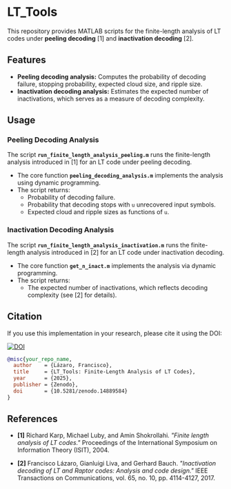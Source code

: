 # LT_Tools

This repository provides MATLAB scripts for the finite-length analysis of LT codes under **peeling decoding** [1] and **inactivation decoding** [2].  

## Features

- **Peeling decoding analysis:** Computes the probability of decoding failure, stopping probability, expected cloud size, and ripple size.  
- **Inactivation decoding analysis:** Estimates the expected number of inactivations, which serves as a measure of decoding complexity.  

## Usage

### Peeling Decoding Analysis

The script **`run_finite_length_analysis_peeling.m`** runs the finite-length analysis introduced in [1] for an LT code under peeling decoding.  

- The core function **`peeling_decoding_analysis.m`** implements the analysis using dynamic programming.  
- The script returns:  
  - Probability of decoding failure.  
  - Probability that decoding stops with `u` unrecovered input symbols.  
  - Expected cloud and ripple sizes as functions of `u`.  

### Inactivation Decoding Analysis  

The script **`run_finite_length_analysis_inactivation.m`** runs the finite-length analysis introduced in [2] for an LT code under inactivation decoding.  

- The core function **`get_n_inact.m`** implements the analysis via dynamic programming.  
- The script returns:  
  - The expected number of inactivations, which reflects decoding complexity (see [2] for details).  

## Citation  

If you use this implementation in your research, please cite it using the DOI:  

[![DOI](https://zenodo.org/badge/DOI/10.5281/zenodo.14889584.svg)](https://doi.org/10.5281/zenodo.14889584)  

```bibtex
@misc{your_repo_name,
  author    = {Lázaro, Francisco},
  title     = {LT_Tools: Finite-Length Analysis of LT Codes},
  year      = {2025},
  publisher = {Zenodo},
  doi       = {10.5281/zenodo.14889584}
}
```

## References  

- **[1]** Richard Karp, Michael Luby, and Amin Shokrollahi. *"Finite length analysis of LT codes."* Proceedings of the International Symposium on Information Theory (ISIT), 2004.  

- **[2]** Francisco Lázaro, Gianluigi Liva, and Gerhard Bauch. *"Inactivation decoding of LT and Raptor codes: Analysis and code design."* IEEE Transactions on Communications, vol. 65, no. 10, pp. 4114-4127, 2017.  

